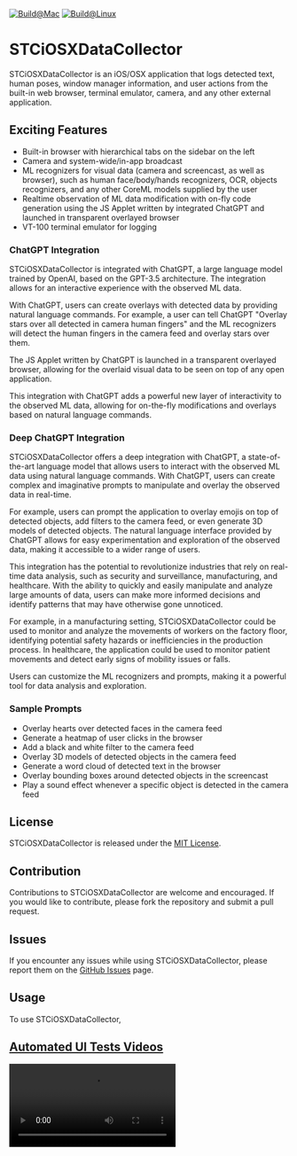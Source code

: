 [![Build@Mac](https://github.com/STCData/STCiOSXDataCollector/actions/workflows/xcodebuild.yml/badge.svg)](https://github.com/STCData/STCiOSXDataCollector/actions/workflows/xcodebuild.yml)
[![Build@Linux](https://github.com/STCData/STCiOSXDataCollector/actions/workflows/linuxbuild.yml/badge.svg)](https://github.com/STCData/STCiOSXDataCollector/actions/workflows/linuxbuild.yml)

# STCiOSXDataCollector

STCiOSXDataCollector is an iOS/OSX application that logs detected text, human poses, window manager information, and user actions from the built-in web browser, terminal emulator, camera, and any other external application.

## Exciting Features

* Built-in browser with hierarchical tabs on the sidebar on the left
* Camera and system-wide/in-app broadcast
* ML recognizers for visual data (camera and screencast, as well as browser), such as human face/body/hands recognizers, OCR, objects recognizers, and any other CoreML models supplied by the user
* Realtime observation of ML data modification with on-fly code generation using the JS Applet written by integrated ChatGPT and launched in transparent overlayed browser
* VT-100 terminal emulator for logging

### ChatGPT Integration

STCiOSXDataCollector is integrated with ChatGPT, a large language model trained by OpenAI, based on the GPT-3.5 architecture. The integration allows for an interactive experience with the observed ML data.

With ChatGPT, users can create overlays with detected data by providing natural language commands. For example, a user can tell ChatGPT "Overlay stars over all detected in camera human fingers" and the ML recognizers will detect the human fingers in the camera feed and overlay stars over them. 

The JS Applet written by ChatGPT is launched in a transparent overlayed browser, allowing for the overlaid visual data to be seen on top of any open application.

This integration with ChatGPT adds a powerful new layer of interactivity to the observed ML data, allowing for on-the-fly modifications and overlays based on natural language commands.

### Deep ChatGPT Integration

STCiOSXDataCollector offers a deep integration with ChatGPT, a state-of-the-art language model that allows users to interact with the observed ML data using natural language commands. With ChatGPT, users can create complex and imaginative prompts to manipulate and overlay the observed data in real-time.

For example, users can prompt the application to overlay emojis on top of detected objects, add filters to the camera feed, or even generate 3D models of detected objects. The natural language interface provided by ChatGPT allows for easy experimentation and exploration of the observed data, making it accessible to a wider range of users.


This integration has the potential to revolutionize industries that rely on real-time data analysis, such as security and surveillance, manufacturing, and healthcare. With the ability to quickly and easily manipulate and analyze large amounts of data, users can make more informed decisions and identify patterns that may have otherwise gone unnoticed.

For example, in a manufacturing setting, STCiOSXDataCollector could be used to monitor and analyze the movements of workers on the factory floor, identifying potential safety hazards or inefficiencies in the production process. In healthcare, the application could be used to monitor patient movements and detect early signs of mobility issues or falls.


Users can customize the ML recognizers and prompts, making it a powerful tool for data analysis and exploration.

### Sample Prompts

- Overlay hearts over detected faces in the camera feed
- Generate a heatmap of user clicks in the browser
- Add a black and white filter to the camera feed
- Overlay 3D models of detected objects in the camera feed
- Generate a word cloud of detected text in the browser
- Overlay bounding boxes around detected objects in the screencast
- Play a sound effect whenever a specific object is detected in the camera feed

## License

STCiOSXDataCollector is released under the [MIT License](https://opensource.org/licenses/MIT).

## Contribution

Contributions to STCiOSXDataCollector are welcome and encouraged. If you would like to contribute, please fork the repository and submit a pull request.

## Issues

If you encounter any issues while using STCiOSXDataCollector, please report them on the [GitHub Issues](https://github.com/USERNAME/REPOSITORY/issues) page.

## Usage

To use STCiOSXDataCollector,





## [Automated UI Tests Videos](https://stcdata.github.io/STCiOSXDataCollector/UITestVideos/index.html)


![video](https://stcdata.github.io/STCiOSXDataCollector/UITestVideos/DataCollectorUITests.DataCollectorUITests.testNameSamantha.mp4)

